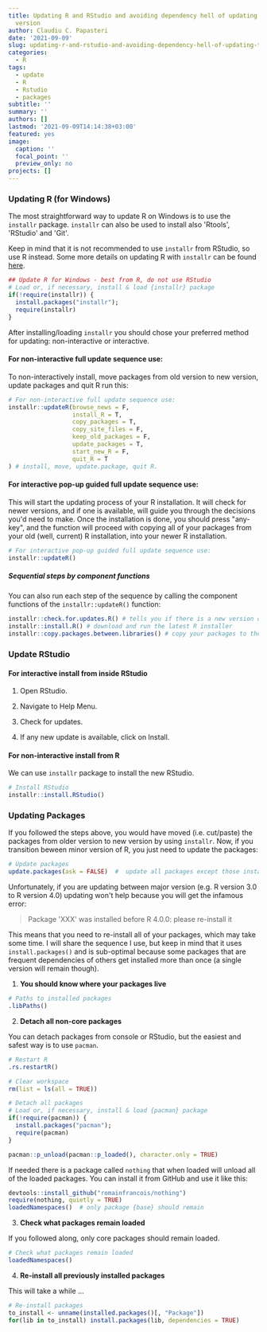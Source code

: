 ```yaml
---
title: Updating R and RStudio and avoiding dependency hell of updating to new major
  version
author: Claudiu C. Papasteri
date: '2021-09-09'
slug: updating-r-and-rstudio-and-avoiding-dependency-hell-of-updating-to-new-major-version
categories:
  - R
tags:
  - update
  - R
  - Rstudio
  - packages
subtitle: ''
summary: ''
authors: []
lastmod: '2021-09-09T14:14:38+03:00'
featured: yes
image:
  caption: ''
  focal_point: ''
  preview_only: no
projects: []
---
```


### Updating R (for Windows)

The most straightforward way to update R on Windows is to use the `installr` package. `installr` can also be used to install also 'Rtools', 'RStudio' and 'Git'.

Keep in mind that it is not recommended to use `installr` from RStudio, so use R instead. Some more details on updating R with `installr` can be found [here](https://www.r-statistics.com/2013/03/updating-r-from-r-on-windows-using-the-installr-package/).


```r
## Update R for Windows - best from R, do not use RStudio  
# Load or, if necessary, install & load {installr} package
if(!require(installr)) {
  install.packages("installr"); 
  require(installr)
} 
```

After installing/loading `installr` you should chose your preferred method for updating: non-interactive or interactive.

#### For non-interactive full update sequence use:

To non-interactively install, move packages from old version to new version, update packages and quit R run this:


```r
# For non-interactive full update sequence use:
installr::updateR(browse_news = F,
                  install_R = T, 
                  copy_packages = T, 
                  copy_site_files = F, 
                  keep_old_packages = F, 
                  update_packages = T, 
                  start_new_R = F,
                  quit_R = T
) # install, move, update.package, quit R.
```

#### For interactive pop-up guided full update sequence use:

This will start the updating process of your R installation. It will check for newer versions, and if one is available, will guide you through the decisions you'd need to make. Once the installation is done, you should press "any-key", and the function will proceed with copying all of your packages from your old (well, current) R installation, into your newer R installation.


```r
# For interactive pop-up guided full update sequence use: 
installr::updateR()
```

##### Sequential steps by component functions

You can also run each step of the sequence by calling the component functions of the `installr::updateR()` function:


```r
installr::check.for.updates.R() # tells you if there is a new version of R or not.
installr::install.R() # download and run the latest R installer
installr::copy.packages.between.libraries() # copy your packages to the newest R installation from the one version before it (if ask=T, it will ask you between which two versions to perform the copying)
```

### Update RStudio

#### For interactive install from inside RStudio

1.  Open RStudio.

2.  Navigate to Help Menu.

3.  Check for updates.

4.  If any new update is available, click on Install.

#### For non-interactive install from R

We can use `installr` package to install the new RStudio.


```r
# Install RStudio
installr::install.RStudio()
```

### Updating Packages

If you followed the steps above, you would have moved (i.e. cut/paste) the packages from older version to new version by using `installr`. Now, if you transition beween minor version of R, you just need to update the packages:


```r
# Update packages
update.packages(ask = FALSE)  #  update all packages except those installed from other sources (e.g. with devtools::install_github())
```

Unfortunately, if you are updating between major version (e.g. R version 3.0 to R version 4.0) updating won't help because you will get the infamous error:

> Package 'XXX' was installed before R 4.0.0: please re-install it

This means that you need to re-install all of your packages, which may take some time. I will share the sequence I use, but keep in mind that it uses `install.packages()` and is sub-optimal because some packages that are frequent dependencies of others get installed more than once (a single version will remain though).

1)  **You should know where your packages live**


```r
# Paths to installed packages
.libPaths()
```

2)  **Detach all non-core packages**

You can detach packages from console or RStudio, but the easiest and safest way is to use `pacman`.


```r
# Restart R
.rs.restartR()

# Clear workspace
rm(list = ls(all = TRUE))

# Detach all packages
# Load or, if necessary, install & load {pacman} package
if(!require(pacman)) {
  install.packages("pacman"); 
  require(pacman)
} 

pacman::p_unload(pacman::p_loaded(), character.only = TRUE)
```

If needed there is a package called `nothing` that when loaded will unload all of the loaded packages. You can install it from GitHub and use it like this:


```r
devtools::install_github("romainfrancois/nothing")   
require(nothing, quietly = TRUE)
loadedNamespaces()  # only package {base} should remain
```

3)  **Check what packages remain loaded**

If you followed along, only core packages should remain loaded.


```r
# Check what packages remain loaded
loadedNamespaces()
```

4)  **Re-install all previously installed packages**

This will take a while ...


```r
# Re-install packages
to_install <- unname(installed.packages()[, "Package"])
for(lib in to_install) install.packages(lib, dependencies = TRUE)
```
